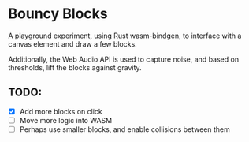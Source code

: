 # Bouncy Blocks

A playground experiment, using Rust wasm-bindgen, to interface with a canvas element and draw a few blocks.

Additionally, the Web Audio API is used to capture noise, and based on thresholds, lift the blocks against gravity.

## TODO:

- [x] Add more blocks on click
- [ ] Move more logic into WASM
- [ ] Perhaps use smaller blocks, and enable collisions between them
